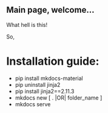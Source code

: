## Main page, welcome...

What hell is this!

So, 
# Installation guide:
- pip install mkdocs-material
- pip uninstall jinja2
- pip install jinja2==2.11.3
- mkdocs new [ . |OR| folder_name ]
- mkdocs serve